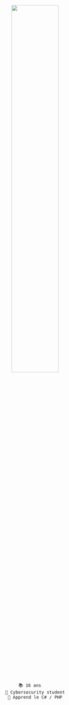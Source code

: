 <div align="center">
<img src="https://readme-typing-svg.demolab.com/?font=Roboto+Slab&pause=1000&color=0e37eff&center=true&random=true&lines=Etudiant+en+Cybersec,+ 17 ans;%26+Maîtrise le Python,+Javascript,+Html,+CSS" width="55%" />
<br><br>
<pre>
📚 16 ans    
📰 Cybersecurity student
🔎 Apprend le C# / PHP
</pre>
</div>

